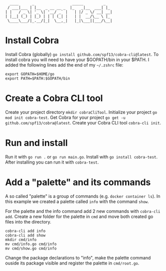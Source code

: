 ```
  ____      _                 _____         _   
 / ___|___ | |__  _ __ __ _  |_   _|__  ___| |_ 
| |   / _ \| '_ \| '__/ _` |   | |/ _ \/ __| __|
| |__| (_) | |_) | | | (_| |   | |  __/\__ \ |_ 
 \____\___/|_.__/|_|  \__,_|   |_|\___||___/\__|

```

# Install Cobra
Install Cobra (globally) `go install github.com/spf13/cobra-cli@latest`.
To install cobra you will need to have your $GOPATH/bin in your $PATH.
I added the following lines add the end of my `~/.zshrc` file:
```
export GOPATH=$HOME/go
export PATH=$PATH:$GOPATH/bin
```

# Create a Cobra CLI tool
Create your project directory `mkdir cobraCliTool`.
Initialize your project `go mod init cobra-test`.
Get Cobra for your project `go get -u github.com/spf13/cobra@latest`.
Create your Cobra CLI tool `cobra-cli init`.

# Run and install
Run it with `go run .` or `go run main.go`.
Install with `go install cobra-test`.
After installing you can run it with `cobra-test`.

# Add a "palette" and its commands
A so called "palette" is a group of commands (e.g. `docker container ls`).
In this example we created a palette called `info` with the command `show`.

For the palette and the info command add 2 new commands with `cobra-cli add`.
Create a new folder for the palette in `cmd` and move both created go files
into the directory.
```
cobra-cli add info
cobra-cli add show
mkdir cmd/info
mv cmd/info.go cmd/info
mv cmd/show.go cmd/info
```
Change the package declarations to "info", make the palette command ouside its 
package visible and register the palette in `cmd/root.go`.

